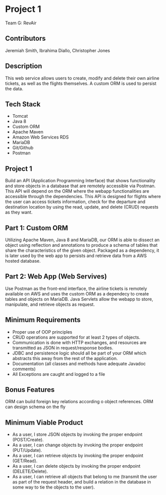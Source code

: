 # Project 1

Team G: RevAir

## Contributors
Jeremiah Smith, Ibrahima Diallo, Christopher Jones

## Description
This web service allows users to create, modify and delete their own airline tickets, as well as the flights themselves. A custom ORM is used to persist the data.

## Tech Stack
  - Tomcat
  - Java 8
  - Custom ORM
  - Apache Maven
  - Amazon Web Services RDS
  - MariaDB
  - Git/Github
  - Postman
  
## Project 1

Build an API (Application Programming Interface) that shows functionality and store objects in a database that are remotely accessible via Postman. This API will depend on the ORM where the webapp functionalities are accessible through the dependencies. This API is designed for flights where the user can access tickets information, check for the departure and destination location by using the read, update, and delete (CRUD) requests as they want.

## Part 1: Custom ORM

Utilizing Apache Maven, Java 8 and MariaDB, our ORM is able to dissect an object using reflection and annotations to produce a schema of tables that share the characteristics of the given object. Packaged as a dependency, it is later used by the web app to persists and retrieve data from a AWS hosted database.

## Part 2: Web App (Web Servives)

Use Postman as the front-end interface, the airline tickets is remotely available on AWS and uses the custom ORM as a dependecy to create tables and objects on MariaDB. Java Servlets allow the webapp to store, manipulate, and retrieve objects as request.

## Minimum Requirements

- Proper use of OOP principles
- CRUD operations are supported for at least 2 types of objects.
- Communication is done with HTTP exchanges, and resources are transmitted as JSON in request/response bodies.
- JDBC and persistence logic should all be part of your ORM which abstracts this away from the rest of the application.
- Documentation (all classes and methods have adequate Javadoc comments)
- All Exceptions are caught and logged to a file

## Bonus Features

ORM can build foreign key relations according o object references.
ORM can design schema on the fly

## Minimum Viable Product

- As a user, I store JSON objects by invoking the proper endpoint (POST/Create).
- As a user, I can change objects by invoking the proper endpoint (PUT/Update).
- As a user, I can retrieve objects by invoking the proper endpoint (GET/Read).
- As a user, I can delete objects by invoking the proper endpoint (DELETE/Delete).
- As a user, I can retrieve all objects that belong to me (transmit the user as part of the request header, and build a relation in the database 
  in some way to tie the objects to the user).





